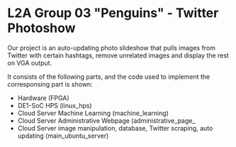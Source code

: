 # L2A Group 03 "Penguins" - Twitter Photoshow
Our project is an auto-updating photo slideshow that pulls images from Twitter with certain hashtags, remove unrelated images and display the rest on VGA output.

It consists of the following parts, and the code used to implement the corresponsing part is shown:
 - Hardware (FPGA)
 - DE1-SoC HPS (linux_hps)
 - Cloud Server Machine Learning (machine_learning)
 - Cloud Server Administrative Webpage (administrative_page_
 - Cloud Server image manipulation, database, Twitter scraping, auto updating (main_ubuntu_server)
